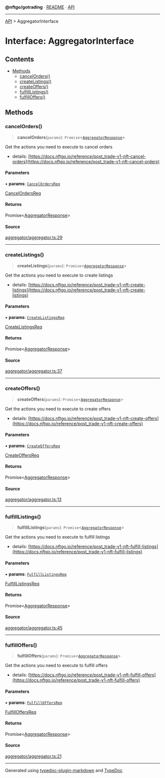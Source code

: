 **@nftgo/gotrading** ∙ [README](../README.md) ∙ [API](../exports.md)

***

[API](../exports.md) > AggregatorInterface

# Interface: AggregatorInterface

## Contents

- [Methods](AggregatorInterface.md#methods)
  - [cancelOrders()](AggregatorInterface.md#cancelorders)
  - [createListings()](AggregatorInterface.md#createlistings)
  - [createOffers()](AggregatorInterface.md#createoffers)
  - [fulfillListings()](AggregatorInterface.md#fulfilllistings)
  - [fulfillOffers()](AggregatorInterface.md#fulfilloffers)

## Methods

### cancelOrders()

> **cancelOrders**(`params`): `Promise`\<[`AggregatorResponse`](AggregatorResponse.md)\>

Get the actions you need to execute to cancel orders
- details: [https://docs.nftgo.io/reference/post_trade-v1-nft-cancel-orders](https://docs.nftgo.io/reference/post_trade-v1-nft-cancel-orders)

#### Parameters

▪ **params**: [`CancelOrdersReq`](CancelOrdersReq.md)

[CancelOrdersReq](CancelOrdersReq.md)

#### Returns

Promise<[AggregatorResponse](AggregatorResponse.md)>

#### Source

[aggregator/aggregator.ts:29](https://github.com/NFTGo/GoTrading/blob/1fa3b8d/src/types/aggregator/aggregator.ts#L29)

***

### createListings()

> **createListings**(`params`): `Promise`\<[`AggregatorResponse`](AggregatorResponse.md)\>

Get the actions you need to execute to create listings
- details: [https://docs.nftgo.io/reference/post_trade-v1-nft-create-listings](https://docs.nftgo.io/reference/post_trade-v1-nft-create-listings)

#### Parameters

▪ **params**: [`CreateListingsReq`](CreateListingsReq.md)

[CreateListingsReq](CreateListingsReq.md)

#### Returns

Promise<[AggregatorResponse](AggregatorResponse.md)>

#### Source

[aggregator/aggregator.ts:37](https://github.com/NFTGo/GoTrading/blob/1fa3b8d/src/types/aggregator/aggregator.ts#L37)

***

### createOffers()

> **createOffers**(`params`): `Promise`\<[`AggregatorResponse`](AggregatorResponse.md)\>

Get the actions you need to execute to create offers
- details: [https://docs.nftgo.io/reference/post_trade-v1-nft-create-offers](https://docs.nftgo.io/reference/post_trade-v1-nft-create-offers)

#### Parameters

▪ **params**: [`CreateOffersReq`](CreateOffersReq.md)

[CreateOffersReq](CreateOffersReq.md)

#### Returns

Promise<[AggregatorResponse](AggregatorResponse.md)>

#### Source

[aggregator/aggregator.ts:13](https://github.com/NFTGo/GoTrading/blob/1fa3b8d/src/types/aggregator/aggregator.ts#L13)

***

### fulfillListings()

> **fulfillListings**(`params`): `Promise`\<[`AggregatorResponse`](AggregatorResponse.md)\>

Get the actions you need to execute to fulfill listings
- details: [https://docs.nftgo.io/reference/post_trade-v1-nft-fulfill-listings](https://docs.nftgo.io/reference/post_trade-v1-nft-fulfill-listings)

#### Parameters

▪ **params**: [`FulfillListingsReq`](FulfillListingsReq.md)

[FulfillListingsReq](FulfillListingsReq.md)

#### Returns

Promise<[AggregatorResponse](AggregatorResponse.md)>

#### Source

[aggregator/aggregator.ts:45](https://github.com/NFTGo/GoTrading/blob/1fa3b8d/src/types/aggregator/aggregator.ts#L45)

***

### fulfillOffers()

> **fulfillOffers**(`params`): `Promise`\<[`AggregatorResponse`](AggregatorResponse.md)\>

Get the actions you need to execute to fulfill offers
- details: [https://docs.nftgo.io/reference/post_trade-v1-nft-fulfill-offers](https://docs.nftgo.io/reference/post_trade-v1-nft-fulfill-offers)

#### Parameters

▪ **params**: [`FulfillOffersReq`](FulfillOffersReq.md)

[FulfillOffersReq](FulfillOffersReq.md)

#### Returns

Promise<[AggregatorResponse](AggregatorResponse.md)>

#### Source

[aggregator/aggregator.ts:21](https://github.com/NFTGo/GoTrading/blob/1fa3b8d/src/types/aggregator/aggregator.ts#L21)

***

Generated using [typedoc-plugin-markdown](https://www.npmjs.com/package/typedoc-plugin-markdown) and [TypeDoc](https://typedoc.org/)

